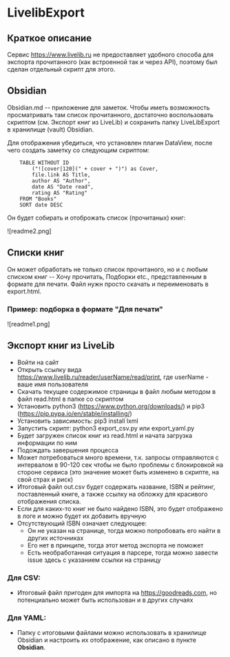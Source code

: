 # LivelibExport

## Краткое описание

Сервис https://www.livelib.ru не предоставляет удобного способа для экспорта прочитанного (как встроенной так и через API), поэтому был сделан отдельный скрипт для этого.

## Obsidian

Obsidian.md -- приложение для заметок. Чтобы иметь возможность просматривать там список прочитанного, достаточно воспользовать скриптом (см. Экспорт книг из LiveLib) и сохранить папку LiveLibExport в хранилище (vault) Obsidian.

Для отображения убедиться, что установлен плагин DataView, после чего создать заметку со следующим скриптом:

  ```dataview
      TABLE WITHOUT ID
          ("![cover|120](" + cover + ")") as Cover,
          file.link AS Title,
          author AS "Author",
          date AS "Date read",
          rating AS "Rating"
      FROM "Books"
      SORT date DESC
  ```

Он будет собирать и отоброжать список (прочитаных) книг:

![readme2.png]

## Списки книг

Он может обработать не только список прочитаного, но и с любым списком книг -- Хочу прочитать, Подборки etc., представленным в формате для печати. Файл нужн просто скачать и переименовать в export.html.

### Пример: подборка в формате "Для печати"

![readme1.png]

## Экспорт книг из LiveLib

- Войти на сайт
- Открыть ссылку вида https://www.livelib.ru/reader/userName/read/print, где userName - ваше имя пользователя
- Скачать текущее содержимое страницы в файл любым методом в файл read.html в папке со скриптом
- Установить python3 (https://www.python.org/downloads/) и pip3 (https://pip.pypa.io/en/stable/installing/)
- Установить зависимость: pip3 install lxml
- Запустить скрипт: python3 export_csv.py или export_yaml.py
- Будет загружен список книг из read.html и начата загрузка информации по ним
- Подождать завершения процесса
- Может потребоваться много времени, т.к. запросы отправляются с интервалом в 90-120 сек чтобы не было проблемы с блокировкой на стороне сервиса (это значение может быть изменено в скрипте, на свой страх и риск)
- Итоговый файл out.csv будет содержать название, ISBN и рейтинг, поставленный книге, а также ссылку на обложку для красивого отображения списка.
- Если для каких-то книг не было найдено ISBN, это будет отображено в логе и можно будет их добавить вручную
- Отсутствующий ISBN означает следующее:
  - Он не указан на странице, тогда можно попробовать его найти в других источниках
  - Его нет в принципе, тогда этот метод экспорта не поможет
  - Есть необработанная ситуация в парсере, тогда можно завести issue здесь с указанием ссылки на страницу
### Для CSV:
- Итоговый файл пригоден для импорта на https://goodreads.com, но потенциально может быть использован и в других случаях

### Для YAML:
- Папку с итоговыми файлами можно использовать в хранилище Obsidian и настроить их отображение, как описано в пункте **Obsidian**.
